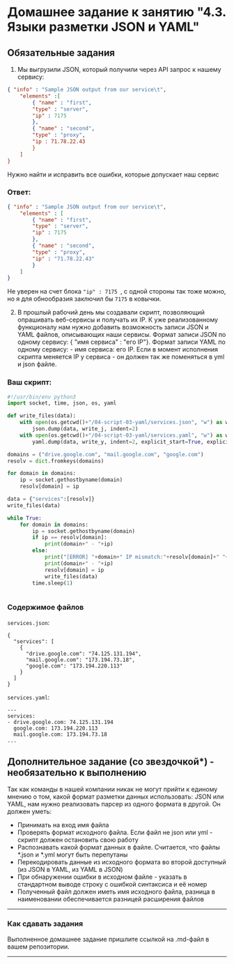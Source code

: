 # Домашнее задание к занятию "4.3. Языки разметки JSON и YAML"

## Обязательные задания

1. Мы выгрузили JSON, который получили через API запрос к нашему сервису:
```json
{ "info" : "Sample JSON output from our service\t",
    "elements" :[
        { "name" : "first",
        "type" : "server",
        "ip" : 7175 
        },
        { "name" : "second",
        "type" : "proxy",
        "ip : 71.78.22.43
        }
    ]
}
```
  Нужно найти и исправить все ошибки, которые допускает наш сервис

  ### Ответ:
```json
{ "info" : "Sample JSON output from our service\t",
    "elements" : [
        { "name" : "first",
        "type" : "server",
        "ip" : 7175 
        },
        { "name" : "second",
        "type" : "proxy",
        "ip" : "71.78.22.43"
        }
    ]
}
```
Не уверен на счет блока `"ip" : 7175 `, с одной стороны так тоже можно, но я для обнообразия заключил бы `7175` в ковычки.

2. В прошлый рабочий день мы создавали скрипт, позволяющий опрашивать веб-сервисы и получать их IP. К уже реализованному функционалу нам нужно добавить возможность записи JSON и YAML файлов, описывающих наши сервисы. Формат записи JSON по одному сервису: { "имя сервиса" : "его IP"}. Формат записи YAML по одному сервису: - имя сервиса: его IP. Если в момент исполнения скрипта меняется IP у сервиса - он должен так же поменяться в yml и json файле.

### Ваш скрипт:
```python
#!/usr/bin/env python3
import socket, time, json, os, yaml

def write_files(data):
    with open(os.getcwd()+"/04-script-03-yaml/services.json", "w") as write_j:
        json.dump(data, write_j, indent=2)
    with open(os.getcwd()+"/04-script-03-yaml/services.yaml", "w") as write_y:
        yaml.dump(data, write_y, indent=2, explicit_start=True, explicit_end=True)

domains = ("drive.google.com", "mail.google.com", "google.com")
resolv = dict.fromkeys(domains)

for domain in domains:
    ip = socket.gethostbyname(domain)
    resolv[domain] = ip

data = {"services":[resolv]}
write_files(data)

while True:
    for domain in domains:
        ip = socket.gethostbyname(domain)
        if ip == resolv[domain]:
            print(domain+" - "+ip)
        else:
            print("[ERROR] "+domain+" IP mismatch:"+resolv[domain]+" "+ip)
            print(domain+" - "+ip)
            resolv[domain] = ip
            write_files(data)
        time.sleep(1)
    
```
### Содержимое файлов
`services.json`:
```
{
  "services": [
    {
      "drive.google.com": "74.125.131.194",
      "mail.google.com": "173.194.73.18",
      "google.com": "173.194.220.113"
    }
  ]
}
```
`services.yaml`:
```
---
services:
- drive.google.com: 74.125.131.194
  google.com: 173.194.220.113
  mail.google.com: 173.194.73.18
...

```

## Дополнительное задание (со звездочкой*) - необязательно к выполнению

Так как команды в нашей компании никак не могут прийти к единому мнению о том, какой формат разметки данных использовать: JSON или YAML, нам нужно реализовать парсер из одного формата в другой. Он должен уметь:
   * Принимать на вход имя файла
   * Проверять формат исходного файла. Если файл не json или yml - скрипт должен остановить свою работу
   * Распознавать какой формат данных в файле. Считается, что файлы *.json и *.yml могут быть перепутаны
   * Перекодировать данные из исходного формата во второй доступный (из JSON в YAML, из YAML в JSON)
   * При обнаружении ошибки в исходном файле - указать в стандартном выводе строку с ошибкой синтаксиса и её номер
   * Полученный файл должен иметь имя исходного файла, разница в наименовании обеспечивается разницей расширения файлов

---

### Как сдавать задания

Выполненное домашнее задание пришлите ссылкой на .md-файл в вашем репозитории.

---
